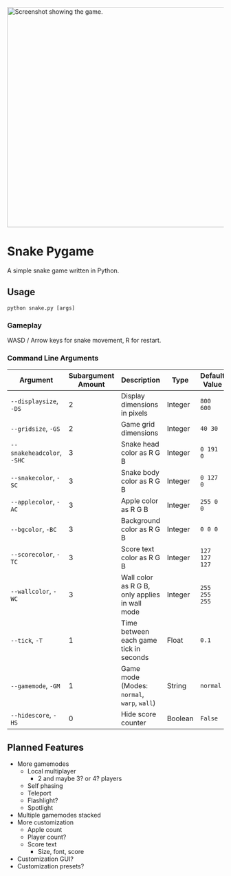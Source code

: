 <img width="512" alt="Screenshot showing the game." src="https://github.com/user-attachments/assets/d35c09bf-fa54-47f5-9e36-3511b58303df" />

# Snake Pygame
A simple snake game written in Python.

## Usage
```
python snake.py [args]
```

### Gameplay
WASD / Arrow keys for snake movement, R for restart.

### Command Line Arguments
|Argument|Subargument Amount|Description|Type|Default Value|
|-|-|-|-|-|
|`--displaysize`, `-DS`|2|Display dimensions in pixels|Integer|`800 600`|
|`--gridsize`, `-GS`|2|Game grid dimensions|Integer|`40 30`|
|`--snakeheadcolor`, `-SHC`|3|Snake head color as R G B|Integer|`0 191 0`|
|`--snakecolor`, `-SC`|3|Snake body color as R G B|Integer|`0 127 0`|
|`--applecolor`, `-AC`|3|Apple color as R G B|Integer|`255 0 0`|
|`--bgcolor`, `-BC`|3|Background color as R G B|Integer|`0 0 0`|
|`--scorecolor`, `-TC`|3|Score text color as R G B|Integer|`127 127 127`|
|`--wallcolor`, `-WC`|3|Wall color as R G B, only applies in wall mode|Integer|`255 255 255`|
|`--tick`, `-T`|1|Time between each game tick in seconds|Float|`0.1`|
|`--gamemode`, `-GM`|1|Game mode (Modes: `normal`, `warp`, `wall`)|String|`normal`|
|`--hidescore`, `-HS`|0|Hide score counter|Boolean|`False`|

## Planned Features
- More gamemodes
    - Local multiplayer
        - 2 and maybe 3? or 4? players
    - Self phasing
    - Teleport
    - Flashlight?
    - Spotlight
- Multiple gamemodes stacked
- More customization
    - Apple count
    - Player count?
    - Score text
        - Size, font, score
- Customization GUI?
- Customization presets?